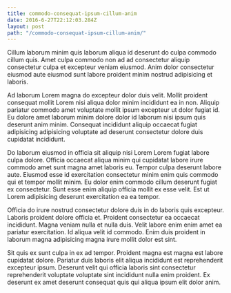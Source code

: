 ```yaml
---
title: commodo-consequat-ipsum-cillum-anim
date: 2016-6-27T22:12:03.284Z
layout: post
path: "/commodo-consequat-ipsum-cillum-anim/"
---
```


Cillum laborum minim quis laborum aliqua id deserunt do culpa commodo cillum quis. Amet culpa commodo non ad ad consectetur aliquip consectetur culpa et excepteur veniam eiusmod. Anim dolor consectetur eiusmod aute eiusmod sunt labore proident minim nostrud adipisicing et laboris.

Ad laborum Lorem magna do excepteur dolor duis velit. Mollit proident consequat mollit Lorem nisi aliqua dolor minim incididunt ea in non. Aliquip pariatur commodo amet voluptate mollit ipsum excepteur ut dolor fugiat id. Eu dolore amet laborum minim dolore dolor id laborum nisi ipsum quis deserunt anim minim. Consequat incididunt aliquip occaecat fugiat adipisicing adipisicing voluptate ad deserunt consectetur dolore duis cupidatat incididunt.

Do laborum eiusmod in officia sit aliquip nisi Lorem Lorem fugiat labore culpa dolore. Officia occaecat aliqua minim qui cupidatat labore irure commodo amet sunt magna amet laboris eu. Tempor culpa deserunt labore aute. Eiusmod esse id exercitation consectetur minim enim quis commodo qui et tempor mollit minim. Eu dolor enim commodo cillum deserunt fugiat ex consectetur. Sunt esse enim aliquip officia mollit ex esse velit. Est ut Lorem adipisicing deserunt exercitation ea ea tempor.

Officia do irure nostrud consectetur dolore duis in do laboris quis excepteur. Laboris proident dolore officia et. Proident consectetur ea occaecat incididunt. Magna veniam nulla et nulla duis. Velit labore enim enim amet ea pariatur exercitation. Id aliqua velit id commodo. Enim duis proident in laborum magna adipisicing magna irure mollit dolor est sint.

Sit quis ex sunt culpa in ex ad tempor. Proident magna est magna est labore cupidatat dolore. Pariatur duis laboris elit aliqua incididunt est reprehenderit excepteur ipsum. Deserunt velit qui officia laboris sint consectetur reprehenderit voluptate voluptate sint incididunt nulla enim proident. Ex deserunt ex amet deserunt consequat quis qui aliqua ipsum elit dolor anim.